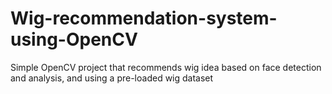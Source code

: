# Wig-recommendation-system-using-OpenCV
Simple OpenCV project that recommends wig idea based on face detection and analysis, and using a pre-loaded wig dataset
